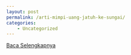 ```yaml
---
layout: post
permalink: /arti-mimpi-uang-jatuh-ke-sungai/
categories:
    - Uncategorized
---
```


[Baca Selengkapnya](/04)